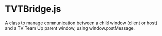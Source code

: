 # TVTBridge.js
A class to manage communication between a child window (client or host)  and a TV Team Up parent window, using window.postMessage.
